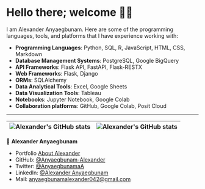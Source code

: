 # Hello there; welcome 👋🏾

I am Alexander Anyaegbunam. Here are some of the programming languages, tools, and platforms that I have experience working with:

- **Programming Languages**: Python, SQL, R, JavaScript, HTML, CSS, Markdown
- **Database Management Systems**: PostgreSQL, Google BigQuery
- **API Frameworks**: Flask API, FastAPI, Flask-RESTX
- **Web Frameworks**: Flask, Django
- **ORMs**: SQLAlchemy
- **Data Analytical Tools**: Excel, Google Sheets
- **Data Visualization Tools**: Tableau
- **Notebooks**: Jupyter Notebook, Google Colab
- **Collaboration platforms**: GitHub, Google Colab, Posit Cloud
---

| <img align="center" src="https://github-readme-stats.vercel.app/api?username=Anyaegbunam-Alexander&show_icons=true&include_all_commits=true&hide_border=true" alt="Alexander's GitHub stats" /> | <img align="center" src="https://github-readme-stats.vercel.app/api/top-langs/?username=Anyaegbunam-Alexander&langs_count=8&layout=compact&hide_border=true" alt="Alexander's GitHub stats" /> |
| ------------- | ------------- |


👤 **Alexander Anyaegbunam**
- Portfolio [About Alexander](https://alexander-anyaegbunam-c.herokuapp.com/)
- GitHub: [@Anyaegbunam-Alexander](https://github.com/Anyaegbunam-Alexander/)
- Twitter: [@AnyaegbunamaA](https://twitter.com/AnyaegbunamaA)
- LinkedIn: [@Alexander Anyaegbunam](https://www.linkedin.com/in/alexander-anyaegbunam-094141154)
- Mail: anyaegbunamalexander042@gmail.com
